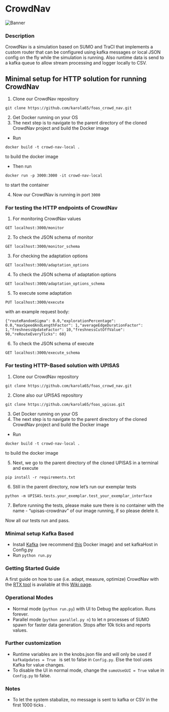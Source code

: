 # CrowdNav

![Banner](https://raw.githubusercontent.com/Starofall/CrowdNav/master/banner.PNG)


### Description
CrowdNav is a simulation based on SUMO and TraCI that implements a custom router
that can be configured using kafka messages or local JSON config on the fly while the simulation is running.
Also runtime data is send to a kafka queue to allow stream processing and logger locally to CSV.

## Minimal setup for HTTP solution for running CrowdNav
1. Clone our CrowdNav repository 
```
git clone https://github.com/karola65/foas_crowd_nav.git
```
2. Get Docker running on your OS 
3. The next step is to navigate to the parent directory of the cloned CrowdNav project and build the Docker image

* Run 
```
docker build -t crowd-nav-local .
``` 
to build the docker image
* Then run 
```
docker run -p 3000:3000 -it crowd-nav-local
```
to start the container

4. Now our CrowdNav is running in port `3000`

### For testing the HTTP endpoints of CrowdNav
1. For monitoring CrowdNav values
  ```
  GET localhost:3000/monitor
  ```
2. To check the JSON schema of monitor
  ```
  GET localhost:3000/monitor_schema
  ```
3. For checking the adaptation options
  ```
  GET localhost:3000/adaptation_options
  ```
4. To check the JSON schema of adaptation options
  ```
  GET localhost:3000/adaptation_options_schema
  ```
5. To execute some adaptation 
  ```
  PUT localhost:3000/execute
  ```
  with an example request body: 
  ```
  {"routeRandomSigma": 0.0,"explorationPercentage": 0.0,"maxSpeedAndLengthFactor": 1,"averageEdgeDurationFactor": 1,"freshnessUpdateFactor": 10,"freshnessCutOffValue": 90,"reRouteEveryTicks": 60}
  ```

6. To check the JSON schema of execute
  ```
  GET localhost:3000/execute_schema
  ```


### For testing HTTP-Based solution with UPISAS
1. Clone our CrowdNav repository 
```
git clone https://github.com/karola65/foas_crowd_nav.git
```
2. Clone also our UPISAS repository 
```
git clone https://github.com/karola65/foas_upisas.git
```
3. Get Docker running on your OS 
4. The next step is to navigate to the parent directory of the cloned CrowdNav project and build the Docker image

* Run 
```
docker build -t crowd-nav-local .
``` 
to build the docker image

5. Next, we go to the parent directory of the cloned UPISAS in a terminal and execute
```
pip install -r requirements.txt
```
6. Still in the parent directory, now let’s run our exemplar tests 
```
python -m UPISAS.tests.your_exemplar.test_your_exemplar_interface
```
7. Before running the tests, please make sure there is no container with the name - “upisas-crowdnav” of our image running, if so please delete it.

Now all our tests run and pass.


### Minimal setup Kafka Based

* Install [Kafka](https://kafka.apache.org/) (we recommend [this](https://hub.docker.com/r/spotify/kafka/) Docker image) and set kafkaHost in Config.py
* Run `python run.py`

### Getting Started Guide
A first guide on how to use (i.e. adapt, measure, optimize) CrowdNav with the [RTX tool](https://github.com/Starofall/RTX) is available at this [Wiki page](https://github.com/Starofall/RTX/wiki/RTX-&-CrowdNav-Getting-Started-Guide). 

### Operational Modes

* Normal mode (`python run.py`) with UI to Debug the application. Runs forever.
* Parallel mode (`python parallel.py n`) to let n processes of SUMO spawn for faster data generation.
  Stops after 10k ticks and reports values.
  
### Further customization

* Runtime variables are in the knobs.json file and will only be used if `kafkaUpdates = True
` is set to false in `Config.py`. Else the tool uses Kafka for value changes.
* To disable the UI in normal mode, change the `sumoUseGUI = True` value in `Config.py` to false.

### Notes

* To let the system stabalize, no message is sent to kafka or CSV in the first 1000 ticks .
